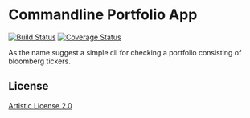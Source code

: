 # Commandline Portfolio App

[![Build Status](https://travis-ci.org/sylvarant/commandline-portfolio.svg)](https://travis-ci.org/sylvarant/commandline-portfolio)
[![Coverage Status](https://coveralls.io/repos/sylvarant/commandline-portfolio/badge.svg?branch=master&service=github)](https://coveralls.io/github/sylvarant/commandline-portfolio?branch=master)

As the name suggest a simple cli for checking a portfolio consisting
of bloomberg tickers.

## License

[Artistic License 2.0](http://www.perlfoundation.org/artistic_license_2_0)

